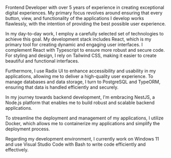 Frontend Developer with over 5 years of experience in creating exceptional digital experiences. My primary focus revolves around ensuring that every button, view, and functionality of the applications I develop works flawlessly, with the intention of providing the best possible user experience.

In my day-to-day work, I employ a carefully selected set of technologies to achieve this goal. My development stack includes React, which is my primary tool for creating dynamic and engaging user interfaces. I complement React with Typescript to ensure more robust and secure code. For styling and design, I rely on Tailwind CSS, making it easier to create beautiful and functional interfaces.

Furthermore, I use Radix UI to enhance accessibility and usability in my applications, allowing me to deliver a high-quality user experience. To manage databases and data storage, I turn to PostgreSQL and TypeORM, ensuring that data is handled efficiently and securely.

In my journey towards backend development, I'm embracing NestJS, a Node.js platform that enables me to build robust and scalable backend applications.

To streamline the deployment and management of my applications, I utilize Docker, which allows me to containerize my applications and simplify the deployment process.

Regarding my development environment, I currently work on Windows 11 and use Visual Studio Code with Bash to write code efficiently and effectively.

